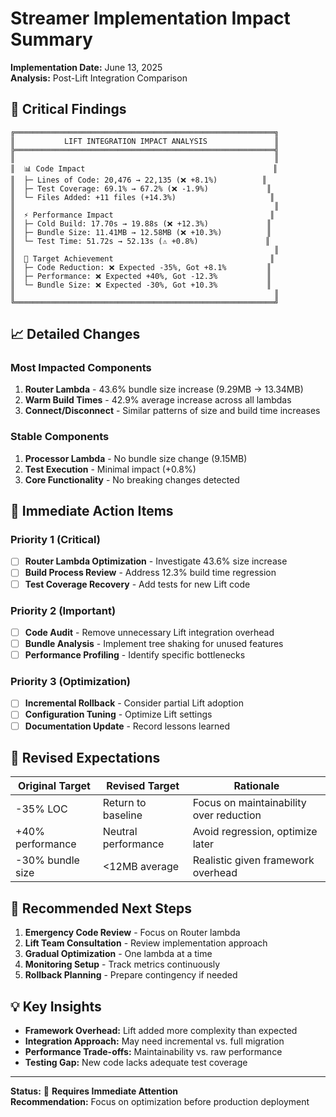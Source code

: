 # Streamer Implementation Impact Summary

**Implementation Date:** June 13, 2025  
**Analysis:** Post-Lift Integration Comparison

## 🚨 Critical Findings

```
╔══════════════════════════════════════════════════════════╗
║           LIFT INTEGRATION IMPACT ANALYSIS               ║
╠══════════════════════════════════════════════════════════╣
║                                                          ║
║  📊 Code Impact                                          ║
║  ├─ Lines of Code: 20,476 → 22,135 (❌ +8.1%)          ║
║  ├─ Test Coverage: 69.1% → 67.2% (❌ -1.9%)             ║
║  └─ Files Added: +11 files (+14.3%)                     ║
║                                                          ║
║  ⚡ Performance Impact                                   ║
║  ├─ Cold Build: 17.70s → 19.88s (❌ +12.3%)             ║
║  ├─ Bundle Size: 11.41MB → 12.58MB (❌ +10.3%)          ║
║  └─ Test Time: 51.72s → 52.13s (⚠️ +0.8%)               ║
║                                                          ║
║  🎯 Target Achievement                                   ║
║  ├─ Code Reduction: ❌ Expected -35%, Got +8.1%         ║
║  ├─ Performance: ❌ Expected +40%, Got -12.3%           ║
║  └─ Bundle Size: ❌ Expected -30%, Got +10.3%           ║
║                                                          ║
╚══════════════════════════════════════════════════════════╝
```

## 📈 Detailed Changes

### Most Impacted Components
1. **Router Lambda** - 43.6% bundle size increase (9.29MB → 13.34MB)
2. **Warm Build Times** - 42.9% average increase across all lambdas
3. **Connect/Disconnect** - Similar patterns of size and build time increases

### Stable Components
1. **Processor Lambda** - No bundle size change (9.15MB)
2. **Test Execution** - Minimal impact (+0.8%)
3. **Core Functionality** - No breaking changes detected

## 🚨 Immediate Action Items

### Priority 1 (Critical)
- [ ] **Router Lambda Optimization** - Investigate 43.6% size increase
- [ ] **Build Process Review** - Address 12.3% build time regression
- [ ] **Test Coverage Recovery** - Add tests for new Lift code

### Priority 2 (Important)
- [ ] **Code Audit** - Remove unnecessary Lift integration overhead
- [ ] **Bundle Analysis** - Implement tree shaking for unused features
- [ ] **Performance Profiling** - Identify specific bottlenecks

### Priority 3 (Optimization)
- [ ] **Incremental Rollback** - Consider partial Lift adoption
- [ ] **Configuration Tuning** - Optimize Lift settings
- [ ] **Documentation Update** - Record lessons learned

## 🎯 Revised Expectations

| Original Target | Revised Target | Rationale |
|----------------|----------------|-----------|
| -35% LOC | Return to baseline | Focus on maintainability over reduction |
| +40% performance | Neutral performance | Avoid regression, optimize later |
| -30% bundle size | <12MB average | Realistic given framework overhead |

## 🔄 Recommended Next Steps

1. **Emergency Code Review** - Focus on Router lambda
2. **Lift Team Consultation** - Review implementation approach
3. **Gradual Optimization** - One lambda at a time
4. **Monitoring Setup** - Track metrics continuously
5. **Rollback Planning** - Prepare contingency if needed

## 💡 Key Insights

- **Framework Overhead:** Lift added more complexity than expected
- **Integration Approach:** May need incremental vs. full migration
- **Performance Trade-offs:** Maintainability vs. raw performance
- **Testing Gap:** New code lacks adequate test coverage

---

**Status:** 🔴 **Requires Immediate Attention**  
**Recommendation:** Focus on optimization before production deployment 